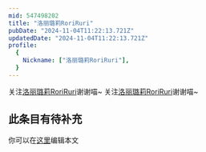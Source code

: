 ```yaml
---
mid: 547498202
title: "洛丽璐莉RoriRuri"
pubDate: "2024-11-04T11:22:13.721Z"
updatedDate: "2024-11-04T11:22:13.721Z"
profile:
  {
    Nickname: ["洛丽璐莉RoriRuri"],
  }
---
```


关注[洛丽璐莉RoriRuri](https://space.bilibili.com/547498202)谢谢喵~ 关注[洛丽璐莉RoriRuri](https://space.bilibili.com/547498202)谢谢喵~

## 此条目有待补充
你可以在[这里](https://github.com/Yuhanawa/VTuber.ICU-Content/edit/master/v/洛丽璐莉RoriRuri/index.md)编辑本文
